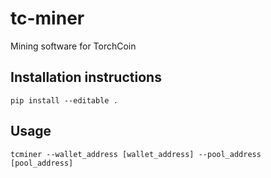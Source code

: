 # tc-miner
Mining software for TorchCoin

## Installation instructions
```
pip install --editable .
```

## Usage
```
tcminer --wallet_address [wallet_address] --pool_address [pool_address]
```
